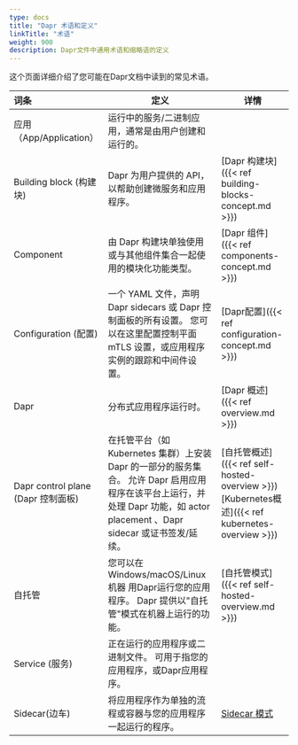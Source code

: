 ```yaml
---
type: docs
title: "Dapr 术语和定义"
linkTitle: "术语"
weight: 900
description: Dapr文件中通用术语和缩略语的定义
---
```


这个页面详细介绍了您可能在Dapr文档中读到的常见术语。

| 词条                             | 定义                                                                                                                    | 详情                                                                                                   |
|:------------------------------ | --------------------------------------------------------------------------------------------------------------------- | ---------------------------------------------------------------------------------------------------- |
| 应用（App/Application）            | 运行中的服务/二进制应用，通常是由用户创建和运行的。                                                                                            |                                                                                                      |
| Building block (构建块)           | Dapr 为用户提供的 API，以帮助创建微服务和应用程序。                                                                                        | [Dapr 构建块]({{< ref building-blocks-concept.md >}})                                                   |
| Component                      | 由 Dapr 构建块单独使用或与其他组件集合一起使用的模块化功能类型。                                                                                   | [Dapr 组件]({{< ref components-concept.md >}})                                                         |
| Configuration (配置)             | 一个 YAML 文件，声明Dapr sidecars 或 Dapr 控制面板的所有设置。 您可以在这里配置控制平面 mTLS 设置，或应用程序实例的跟踪和中间件设置。                                   | [Dapr配置]({{< ref configuration-concept.md >}})                                                       |
| Dapr                           | 分布式应用程序运行时。                                                                                                           | [Dapr 概述]({{< ref overview.md >}})                                                                   |
| Dapr control plane (Dapr 控制面板) | 在托管平台（如 Kubernetes 集群）上安装 Dapr 的一部分的服务集合。 允许 Dapr 启用应用程序在该平台上运行，并处理 Dapr 功能，如 actor placement 、Dapr sidecar 或证书签发/延续。 | [自托管概述]({{< ref self-hosted-overview >}})<br />[Kubernetes概述]({{< ref kubernetes-overview >}}) |
| 自托管                            | 您可以在 Windows/macOS/Linux机器 用Dapr运行您的应用程序。 Dapr 提供以"自托管"模式在机器上运行的功能。                                                   | [自托管模式]({{< ref self-hosted-overview.md >}})                                                         |
| Service (服务)                   | 正在运行的应用程序或二进制文件。 可用于指您的应用程序，或Dapr应用程序。                                                                                |                                                                                                      |
| Sidecar(边车)                    | 将应用程序作为单独的流程或容器与您的应用程序一起运行的程序。                                                                                        | [Sidecar 模式](https://docs.microsoft.com/azure/architecture/patterns/sidecar)                         |
